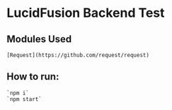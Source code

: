 # LucidFusion Backend Test

## Modules Used
    [Request](https://github.com/request/request)

## How to run:
    `npm i`
    `npm start`
